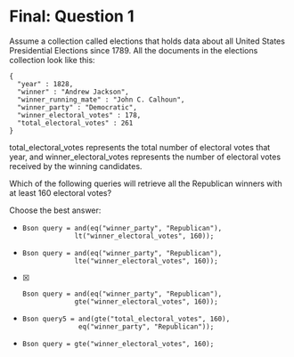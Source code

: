 # Final: Question 1

Assume a collection called elections that holds data about all United States Presidential Elections since 1789. All the documents in the elections collection look like this:

```
{
  "year" : 1828,
  "winner" : "Andrew Jackson",
  "winner_running_mate" : "John C. Calhoun",
  "winner_party" : "Democratic",
  "winner_electoral_votes" : 178,
  "total_electoral_votes" : 261
}
```

total_electoral_votes represents the total number of electoral votes that year, and winner_electoral_votes represents the number of electoral votes received by the winning candidates.

Which of the following queries will retrieve all the Republican winners with at least 160 electoral votes?

Choose the best answer:

 - 
    ```
    Bson query = and(eq("winner_party", "Republican"),
                 lt("winner_electoral_votes", 160));
    ```
 - 
    ```
   Bson query = and(eq("winner_party", "Republican"),
                 lte("winner_electoral_votes", 160));
    ```
 - [X]
    ```
   Bson query = and(eq("winner_party", "Republican"),
                 gte("winner_electoral_votes", 160));
    ```
 - 
    ```
   Bson query5 = and(gte("total_electoral_votes", 160),
                  eq("winner_party", "Republican"));
    ```
 - 
    ```
   Bson query = gte("winner_electoral_votes", 160);
    ```
